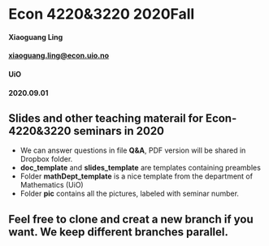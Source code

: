 # Econ 4220&3220 2020Fall

#### Xiaoguang Ling
#### xiaoguang.ling@econ.uio.no
#### UiO
#### 2020.09.01

## Slides and other teaching materail for Econ-4220&3220 seminars in 2020
* We can answer questions in file **Q&A**, PDF version will be shared in Dropbox folder.
* **doc_template** and **slides_template** are templates containing preambles
* Folder **mathDept_template** is a nice template from the department of Mathematics (UiO)
* Folder **pic** contains all the pictures, labeled with seminar number.

## Feel free to clone and creat a new branch if you want. We keep different branches parallel. 
